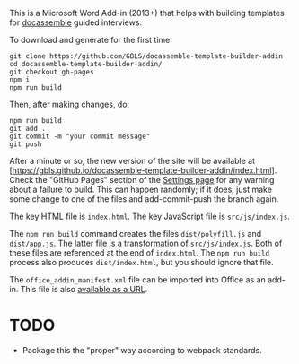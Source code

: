 This is a Microsoft Word Add-in (2013+) that helps with building
templates for [docassemble] guided interviews.

To download and generate for the first time:

```
git clone https://github.com/GBLS/docassemble-template-builder-addin
cd docassemble-template-builder-addin/
git checkout gh-pages
npm i
npm run build
```

Then, after making changes, do:

```
npm run build
git add .
git commit -m "your commit message"
git push
```

After a minute or so, the new version of the site will be available at
[https://gbls.github.io/docassemble-template-builder-addin/index.html].
Check the "GitHub Pages" section of the [Settings page] for any
warning about a failure to build.  This can happen randomly; if it
does, just make some change to one of the files and add-commit-push
the branch again.

The key HTML file is `index.html`.  The key JavaScript file is
`src/js/index.js`.

The `npm run build` command creates the files `dist/polyfill.js` and
`dist/app.js`.  The latter file is a transformation of
`src/js/index.js`.  Both of these files are referenced at the end of
`index.html`. The `npm run build` process also produces
`dist/index.html`, but you should ignore that file.

The `office_addin_manifest.xml` file can be imported into Office as an
add-in.  This file is also [available as a URL].

# TODO

- Package this the "proper" way according to webpack standards.

[Settings page]: https://github.com/GBLS/docassemble-template-builder-addin/settings
[https://gbls.github.io/docassemble-template-builder-addin/index.html]: https://gbls.github.io/docassemble-template-builder-addin/index.html
[docassemble]: https://docassemble.org
[available as a URL]: https://gbls.github.io/docassemble-template-builder-addin/office_addin_manifest.xml
